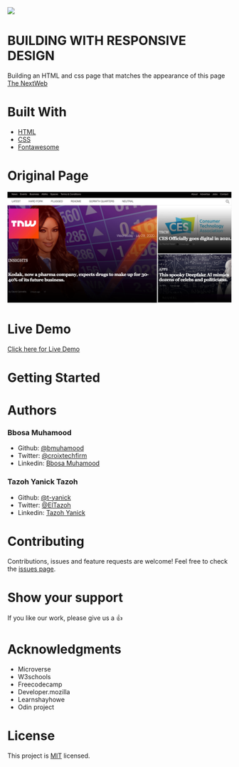 ![](https://img.shields.io/badge/Microverse-blueviolet)

# BUILDING WITH RESPONSIVE DESIGN

Building an HTML and css page that matches the appearance of this page [The NextWeb](https://thenextweb.com/)

# Built With

- [HTML](https://developer.mozilla.org/en-US/docs/Web/HTML)
- [CSS](https://www.w3schools.com/css/)
- [Fontawesome](https://fontawesome.com/)

# Original Page

<p align="center">
  <img src="./images/responsive.png" width="850" title="Screenshot">
</p>

# Live Demo
[Click here for Live Demo](https://raw.githack.com/t-yanick/building-with-responsive-design/nextweb/index.html)

# Getting Started

# Authors

### Bbosa Muhamood
- Github: [@bmuhamood](https://github.com/bmuhamood)
- Twitter: [@croixtechfirm](https://twitter.com/croixtechfirm)
- Linkedin: [Bbosa Muhamood](https://www.linkedin.com/in/bbosa-muhamood-06845576/)

### Tazoh Yanick Tazoh
- Github: [@t-yanick](https://github.com/t-yanick)
- Twitter: [@ElTazoh](https://twitter.com/ElTazoh)
- Linkedin: [Tazoh Yanick](https://linkedin.com/in/tazoh-yanick-5a978764)

# Contributing
Contributions, issues and feature requests are welcome!
Feel free to check the [issues page](https://github.com/t-yanick/building-with-responsive-design/issues).

# Show your support
If you like our work, please give us a :+1:

# Acknowledgments
- Microverse
- W3schools
- Freecodecamp
- Developer.mozilla
- Learnshayhowe
- Odin project

# License
This project is [MIT](https://opensource.org/licenses/MIT) licensed.